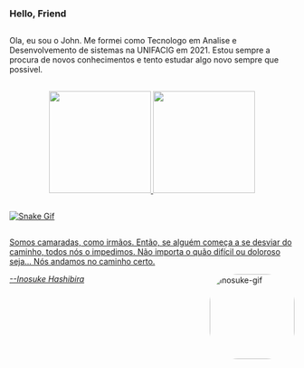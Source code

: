 ### Hello, Friend
##
  Ola, eu sou o John. Me formei como Tecnologo em Analise e Desenvolvemento de sistemas na UNIFACIG em 2021.
Estou sempre a procura de novos conhecimentos e tento estudar algo novo sempre que possivel.
##
<div align="center">
  <a href="https://github.com/lazzyin">
  <img height="180em" src="https://github-readme-stats.vercel.app/api?username=lazzyin&show_icons=true&theme=gotham&include_all_commits=true&count_private=true"/>
  <img height="180em" src="https://github-readme-stats.vercel.app/api/top-langs/?username=lazzyin&layout=compact&langs_count=7&theme=gotham"/>
</div>

  ##

  ![Snake Gif](https://github.com/lazzyin/lazzyin/blob/output/github-contribution-grid-snake.svg)
##
  Somos camaradas, como irmãos. Então, se alguém começa a se desviar do caminho, todos nós o impedimos. Não importa o quão difícil ou doloroso seja... Nós andamos no caminho certo.</q>
  
<cite>--Inosuke Hashibira</cite>
  <img align="right" alt="inosuke-gif" height="150" style="border-radius:50px;" src="https://c.tenor.com/VqQhTzWcp7MAAAAC/demon-slayer-inosuke.gif">

  
<!--
**lazzyin/lazzyin** is a ✨ _special_ ✨ repository because its `README.md` (this file) appears on your GitHub profile.

Here are some ideas to get you started:

- 🔭 I’m currently working on ...
- 🌱 I’m currently learning ...
- 👯 I’m looking to collaborate on ...
- 🤔 I’m looking for help with ...
- 💬 Ask me about ...
- 📫 How to reach me: ...
- 😄 Pronouns: ...
- ⚡ Fun fact: ...
-->
